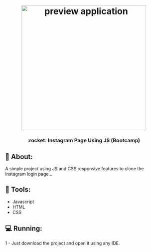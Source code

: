 <h1 align="center">
    <img alt="preview application" src="https://imgur.com/5bjdaTQ.png" width="400px"/>
</h1>

<h3 align="center">
  :rocket: Instagram Page Using JS (Bootcamp)
</h3>

## :book: About:

<p> A simple project using JS and CSS responsive features to clone the Instagram login page...
</p>

 ## :iphone: Tools:

 <ul>
  <li>Javascript</li>
  <li>HTML</li>
  <li>CSS</li>
 </ul>
 
## :computer: Running:

1 - Just download the project and open it using any IDE.

